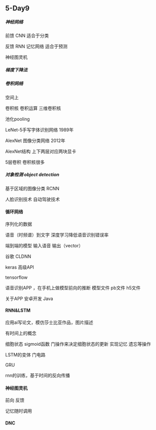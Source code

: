 ## 5-Day9

##### 神经网络

前馈 CNN  适合于分类

反馈 RNN  记忆网络  适合于预测

神经图灵机

##### 梯度下降法

##### 卷积网络

空间上

卷积核  卷积运算  三维卷积核

池化pooling

LeNet-5手写字体识别网络 1989年

AlexNet 图像分类网络 2012年

AlexNet结构 上下两层对应两块显卡

5层卷积 卷积核很多  

##### 对象检测 object detection

基于区域的图像分类 RCNN

人脸识别技术 自动驾驶技术

#### 循环网络

序列化的数据

语音（时频谱）到文字 深度学习降低语音识别错误率

端到端的模型 输入语音 输出（vector） 

谷歌 CLDNN  

keras 高级API

tensorflow

语音识别APP ，在手机上做模型前向的推断   模型文件 pb文件 h5文件

关于APP 安卓开发 Java

#### RNN&LSTM

应用ai写论文，模仿莎士比亚作品，图片描述

有时间上的概念

细胞状态  sigmoid函数  门操作来决定细胞状态的更新 实现记忆 遗忘等操作

LSTM的变体  门电路

GRU

rnn的训练，基于时间的反向传播

#### 神经图灵机

前向 反馈

记忆随时调用

#### DNC

#### 









